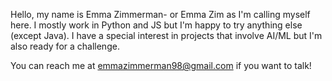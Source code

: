 Hello, my name is Emma Zimmerman- or Emma Zim as I'm calling myself here. I mostly work in Python and JS but I'm happy to try anything else (except Java).
I have a special interest in projects that involve AI/ML but I'm also ready for a challenge. 

You can reach me at emmazimmerman98@gmail.com if you want to talk!

<!---
Emma-Zim/Emma-Zim is a ✨ special ✨ repository because its `README.md` (this file) appears on your GitHub profile.
You can click the Preview link to take a look at your changes.
--->
